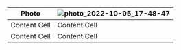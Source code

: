 | Photo  |![photo_2022-10-05_17-48-47](https://user-images.githubusercontent.com/111752991/206651602-0e9cba81-b5ec-484e-b5d9-946cf50787d1.jpg) |
| ------------- | ------------- |
| Content Cell  | Content Cell  |
| Content Cell  | Content Cell  |
